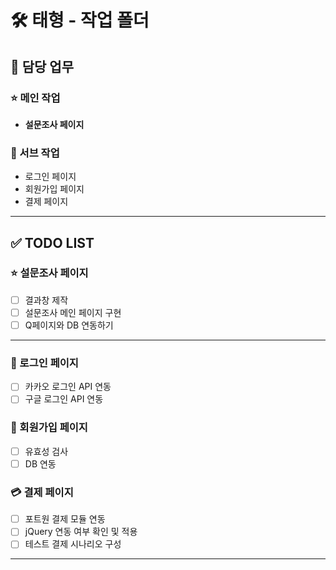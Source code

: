 # 🛠️ 태형 - 작업 폴더

## 📌 담당 업무

### ⭐ 메인 작업
- **설문조사 페이지**

### 📎 서브 작업
- 로그인 페이지
- 회원가입 페이지
- 결제 페이지

---

## ✅ TODO LIST

### ⭐ 설문조사 페이지
- [ ] 결과창 제작
- [ ] 설문조사 메인 페이지 구현
- [ ] Q페이지와 DB 연동하기

---

### 🔐 로그인 페이지
- [ ] 카카오 로그인 API 연동
- [ ] 구글 로그인 API 연동

### 📝 회원가입 페이지
- [ ] 유효성 검사
- [ ] DB 연동

### 💳 결제 페이지
- [ ] 포트원 결제 모듈 연동
- [ ] jQuery 연동 여부 확인 및 적용
- [ ] 테스트 결제 시나리오 구성

---
